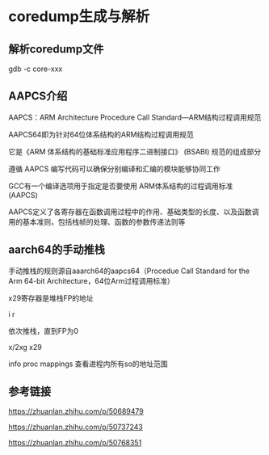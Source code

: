 # coredump生成与解析

## 解析coredump文件

gdb -c core-xxx

## AAPCS介绍

AAPCS：ARM Architecture Procedure Call Standard—ARM结构过程调用规范

AAPCS64即为针对64位体系结构的ARM结构过程调用规范

它是《ARM 体系结构的基础标准应用程序二进制接口》 (BSABI) 规范的组成部分

遵循 AAPCS 编写代码可以确保分别编译和汇编的模块能够协同工作

GCC有一个编译选项用于指定是否要使用 ARM体系结构的过程调用标准 (AAPCS)

AAPCS定义了各寄存器在函数调用过程中的作用、基础类型的长度、以及函数调用的基本准则，包括栈帧的处理、函数的参数传递法则等

## aarch64的手动推栈

手动推栈的规则源自aaarch64的aapcs64（Procedue Call Standard for the Arm 64-bit Architecture，64位Arm过程调用标准）

x29寄存器是堆栈FP的地址

i r

依次推栈，直到FP为0

x/2xg x29



info proc mappings 查看进程内所有so的地址范围

## 参考链接

https://zhuanlan.zhihu.com/p/50689479

https://zhuanlan.zhihu.com/p/50737243

https://zhuanlan.zhihu.com/p/50768351
